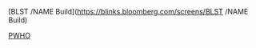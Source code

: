 [BLST /NAME Build](https://blinks.bloomberg.com/screens/BLST /NAME Build)


[PWHO](https://blinks.bloomberg.com/screens/PWHO)

